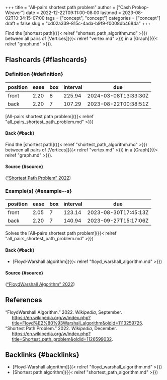 +++
title = "All-pairs shortest path problem"
author = ["Cash Prokop-Weaver"]
date = 2022-12-22T09:11:00-08:00
lastmod = 2023-08-02T10:34:15-07:00
tags = ["concept", "concept"]
categories = ["concept"]
draft = false
slug = "cd02a339-815c-4ada-b9f9-f0008db4684a"
+++

Find the [shortest path]({{< relref "shortest_path_algorithm.md" >}}) between all pairs of [Vertices]({{< relref "vertex.md" >}}) in a [Graph]({{< relref "graph.md" >}}).


## Flashcards {#flashcards}


### Definition {#definition}

| position | ease | box | interval | due                  |
|----------|------|-----|----------|----------------------|
| front    | 2.20 | 8   | 225.94   | 2024-03-08T13:33:30Z |
| back     | 2.20 | 7   | 107.29   | 2023-08-22T00:38:51Z |

[All-pairs shortest path problem]({{< relref "all_pairs_shortest_path_problem.md" >}})


#### Back {#back}

Find the [shortest path]({{< relref "shortest_path_algorithm.md" >}}) between all pairs of [Vertices]({{< relref "vertex.md" >}}) in a [Graph]({{< relref "graph.md" >}}).


#### Source {#source}

(<a href="#citeproc_bib_item_2">“Shortest Path Problem” 2022</a>)


### Example(s) {#example--s}

| position | ease | box | interval | due                  |
|----------|------|-----|----------|----------------------|
| front    | 2.05 | 7   | 123.14   | 2023-08-30T17:45:13Z |
| back     | 2.20 | 7   | 140.94   | 2023-09-27T15:17:06Z |

Solves the [All-pairs shortest path problem]({{< relref "all_pairs_shortest_path_problem.md" >}})


#### Back {#back}

-   [Floyd-Warshall algorithm]({{< relref "floyd_warshall_algorithm.md" >}})


#### Source {#source}

(<a href="#citeproc_bib_item_1">“FloydWarshall Algorithm” 2022</a>)

## References

<style>.csl-entry{text-indent: -1.5em; margin-left: 1.5em;}</style><div class="csl-bib-body">
  <div class="csl-entry"><a id="citeproc_bib_item_1"></a>“FloydWarshall Algorithm.” 2022. <i>Wikipedia</i>, September. <a href="https://en.wikipedia.org/w/index.php?title=Floyd%E2%80%93Warshall_algorithm&oldid=1113259725">https://en.wikipedia.org/w/index.php?title=Floyd%E2%80%93Warshall_algorithm&#38;oldid=1113259725</a>.</div>
  <div class="csl-entry"><a id="citeproc_bib_item_2"></a>“Shortest Path Problem.” 2022. <i>Wikipedia</i>, December. <a href="https://en.wikipedia.org/w/index.php?title=Shortest_path_problem&oldid=1126599032">https://en.wikipedia.org/w/index.php?title=Shortest_path_problem&#38;oldid=1126599032</a>.</div>
</div>


## Backlinks {#backlinks}

-   [Floyd-Warshall algorithm]({{< relref "floyd_warshall_algorithm.md" >}})
-   [Shortest path algorithm]({{< relref "shortest_path_algorithm.md" >}})
